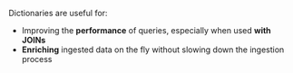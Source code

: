 Dictionaries are useful for:

* Improving the **performance** of queries, especially when used **with JOINs**
* **Enriching** ingested data on the fly without slowing down the ingestion process

